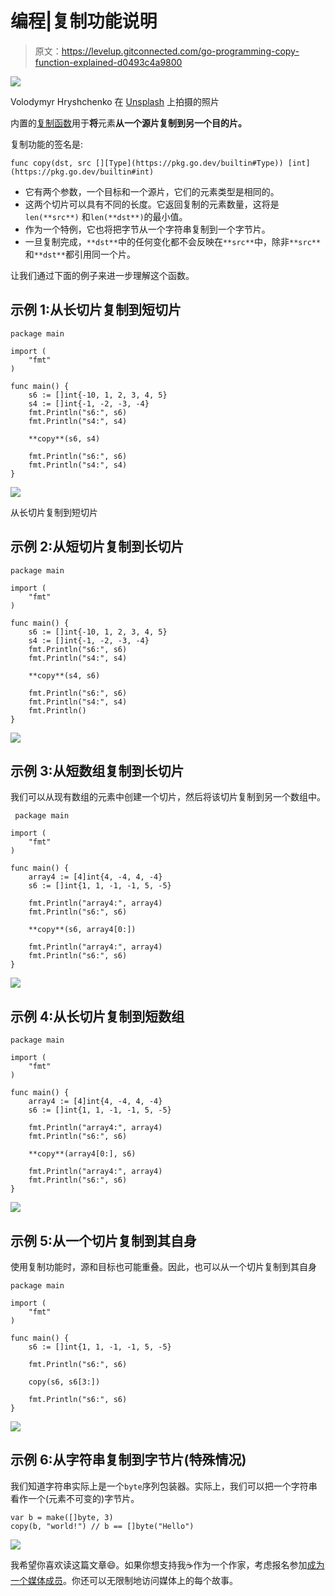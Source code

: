 # 编程|复制功能说明

> 原文：<https://levelup.gitconnected.com/go-programming-copy-function-explained-d0493c4a9800>

![](img/caf9690ad8f27fca912caa7dd2b4d337.png)

Volodymyr Hryshchenko 在 [Unsplash](https://unsplash.com?utm_source=medium&utm_medium=referral) 上拍摄的照片

内置的[复制函数](https://pkg.go.dev/builtin#copy)用于**将**元素**从一个源片复制到另一个目的片。**

复制功能的签名是:

```
func copy(dst, src [][Type](https://pkg.go.dev/builtin#Type)) [int](https://pkg.go.dev/builtin#int)
```

*   它有两个参数，一个目标和一个源片，它们的元素类型是相同的。
*   这两个切片可以具有不同的长度。它返回复制的元素数量，这将是`len(**src**)` 和`len(**dst**)`的最小值。
*   作为一个特例，它也将把字节从一个字符串复制到一个字节片。
*   一旦复制完成，`**dst**`中的任何变化都不会反映在`**src**`中，除非`**src**`和`**dst**`都引用同一个片。

让我们通过下面的例子来进一步理解这个函数。

## 示例 1:从长切片复制到短切片

```
package main

import (
	"fmt"
)

func main() {
	s6 := []int{-10, 1, 2, 3, 4, 5}
	s4 := []int{-1, -2, -3, -4}
	fmt.Println("s6:", s6)
	fmt.Println("s4:", s4)

	**copy**(s6, s4)

	fmt.Println("s6:", s6)
	fmt.Println("s4:", s4)
}
```

![](img/07da9b0bd3ec8a0f5b56faf72de638e1.png)

从长切片复制到短切片

## 示例 2:从短切片复制到长切片

```
package main

import (
	"fmt"
)

func main() {
	s6 := []int{-10, 1, 2, 3, 4, 5}
	s4 := []int{-1, -2, -3, -4}
	fmt.Println("s6:", s6)
	fmt.Println("s4:", s4)

	**copy**(s4, s6)

	fmt.Println("s6:", s6)
	fmt.Println("s4:", s4)
	fmt.Println()
} 
```

![](img/c164460b81fdb8079cb70f339fba0581.png)

## 示例 3:从短数组复制到长切片

我们可以从现有数组的元素中创建一个切片，然后将该切片复制到另一个数组中。

```
 package main

import (
	"fmt"
)

func main() {
	array4 := [4]int{4, -4, 4, -4}
	s6 := []int{1, 1, -1, -1, 5, -5}

	fmt.Println("array4:", array4)
	fmt.Println("s6:", s6)

	**copy**(s6, array4[0:])

	fmt.Println("array4:", array4)
	fmt.Println("s6:", s6)
} 
```

![](img/23153456fb9bf5a7687cf0099cf554af.png)

## 示例 4:从长切片复制到短数组

```
package main

import (
	"fmt"
)

func main() {
	array4 := [4]int{4, -4, 4, -4}
	s6 := []int{1, 1, -1, -1, 5, -5}

	fmt.Println("array4:", array4)
	fmt.Println("s6:", s6)

	**copy**(array4[0:], s6)

	fmt.Println("array4:", array4)
	fmt.Println("s6:", s6)
} 
```

![](img/f755e974397ee75b69099dfa4f39cc03.png)

## 示例 5:从一个切片复制到其自身

使用复制功能时，源和目标也可能重叠。因此，也可以从一个切片复制到其自身

```
package main

import (
	"fmt"
)

func main() {
	s6 := []int{1, 1, -1, -1, 5, -5}

	fmt.Println("s6:", s6)

	copy(s6, s6[3:])

	fmt.Println("s6:", s6)
} 
```

![](img/2dded7db3e8e33ece159a9dddae7b2f1.png)

## 示例 6:从字符串复制到字节片(特殊情况)

我们知道字符串实际上是一个`byte`序列包装器。实际上，我们可以把一个字符串看作一个(元素不可变的)字节片。

```
var b = make([]byte, 3)
copy(b, "world!") // b == []byte("Hello")
```

![](img/c17fb5b7b123b7c22db82f5fb3d598fd.png)

我希望你喜欢读这篇文章😄。如果你想支持我☕作为一个作家，考虑报名参加[成为一个媒体成员](https://jerryan.medium.com/membership)。你还可以无限制地访问媒体上的每个故事。